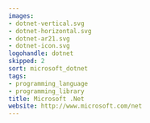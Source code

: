```yaml
---
images:
- dotnet-vertical.svg
- dotnet-horizontal.svg
- dotnet-ar21.svg
- dotnet-icon.svg
logohandle: dotnet
skipped: 2
sort: microsoft_dotnet
tags:
- programming_language
- programming_library
title: Microsoft .Net
website: http://www.microsoft.com/net
---
```


